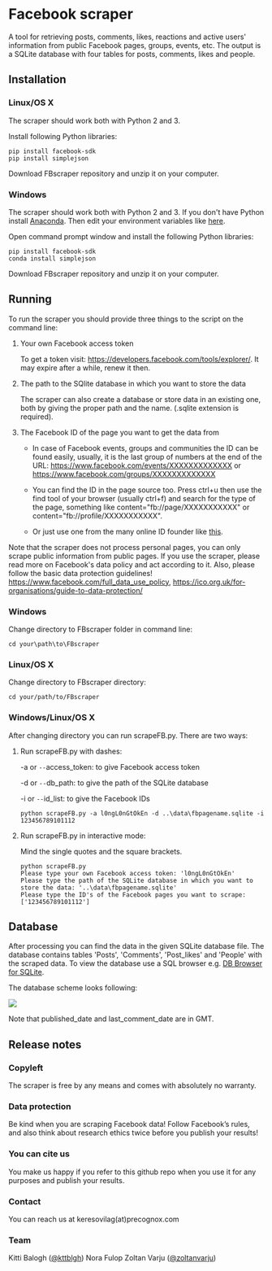 # Facebook scraper

A tool for retrieving posts, comments, likes, reactions and active users' information from public Facebook pages, groups, events, etc. The
output is a SQLite database with four tables for posts, comments, likes and people.


## Installation

### Linux/OS X
The scraper should work both with Python 2 and 3.

Install following Python libraries:
```
pip install facebook-sdk
pip install simplejson
```
Download FBscraper repository and unzip it on your computer.

### Windows
The scraper should work both with Python 2 and 3. If you don't have Python install [Anaconda](https://www.continuum.io/downloads#_windows). Then edit your environment variables like [here](http://stackoverflow.com/questions/3701646/how-to-add-to-the-pythonpath-in-windows-7).

Open command prompt window and install the following Python libraries:
```
pip install facebook-sdk
conda install simplejson
```
Download FBscraper repository and unzip it on your computer.

## Running

To run the scraper you should provide three things to the script on the command line:

1. Your own Facebook access token

    To get a token visit: https://developers.facebook.com/tools/explorer/. It may expire after a while, renew it then.

2. The path to the SQlite database in which you want to store the data

    The scraper can also create a database or store data in an existing one, both by giving the proper path and the name. (.sqlite extension is required).
    
3. The Facebook ID of the page you want to get the data from

    * In case of Facebook events, groups and communities the ID can be found easily, usually, it is the last group of numbers at the end of the URL:
    https://www.facebook.com/events/XXXXXXXXXXXXX or https://www.facebook.com/groups/XXXXXXXXXXXXX
   
    * You can find the ID in the page source too. Press ctrl+u then use the find tool of your browser (usually ctrl+f) and search for the type of the page, something like content="fb://page/XXXXXXXXXXX" or content="fb://profile/XXXXXXXXXXX".
    
    * Or just use one from the many online ID founder like [this](http://www.findmyfbid.com/).

Note that the scraper does not process personal pages, you can only scrape public information from public pages. If you use the scraper, please read more on Facebook's data policy and act according to it. Also, please follow the basic data protection guidelines! https://www.facebook.com/full_data_use_policy, https://ico.org.uk/for-organisations/guide-to-data-protection/


### Windows

Change directory to FBscraper folder in command line:
```
cd your\path\to\FBscraper
```

### Linux/OS X
Change directory to FBscraper directory:
```
cd your/path/to/FBscraper
```
### Windows/Linux/OS X
After changing directory you can run scrapeFB.py. There are two ways:

1. Run scrapeFB.py with dashes:

    -a or `--`access_token: to give Facebook access token
    
    -d or `--`db_path: to give the path of the SQLite database
    
    -i or `--`id_list: to give the Facebook IDs
    
    ```
    python scrapeFB.py -a l0ngL0nGtOkEn -d ..\data\fbpagename.sqlite -i 123456789101112
    ```

2. Run scrapeFB.py in interactive mode:

    Mind the single quotes and the square brackets.
    ```
    python scrapeFB.py
    Please type your own Facebook access token: 'l0ngL0nGtOkEn'
    Please type the path of the SQLite database in which you want to store the data: '..\data\fbpagename.sqlite'
    Please type the ID's of the Facebook pages you want to scrape: ['123456789101112']
    ```

## Database

After processing you can find the data in the given SQLite database file. The database contains tables 'Posts', 'Comments', 'Post_likes' and 'People' with the scraped data. To view the database use a SQL browser e.g. [DB Browser for SQLite](https://github.com/sqlitebrowser/sqlitebrowser).

The database scheme looks following:

![ ](https://raw.github.com/precognox-admin/FBscraper/img/scheme.png "Database scheme")

Note that published_date and last_comment_date are in GMT.


## Release notes

### Copyleft
The scraper is free by any means and comes with absolutely no warranty. 

### Data protection
Be kind when you are scraping Facebook data! Follow Facebook’s rules, and also think about research ethics twice before you publish your results!

### You can cite us
You make us happy if you refer to this github repo when you use it for any purposes and publish your results.

### Contact
You can reach us at keresovilag(at)precognox.com 

### Team
Kitti Balogh ([@kttblgh](https://twitter.com/kttblgh))
Nora Fulop
Zoltan Varju ([@zoltanvarju](https://twitter.com/zoltanvarju))